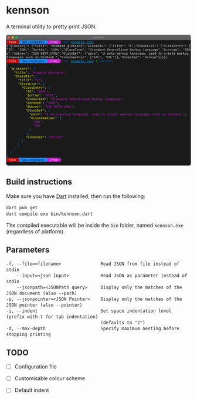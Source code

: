 # kennson

A terminal utility to pretty print JSON.

![Screenshot showing kennson pretty printing a JSON file](screenshot.png)

## Build instructions

Make sure you have [Dart](https://dart.dev/get-dart) installed, then run the following:

```bash
dart pub get
dart compile exe bin/kennson.dart
```

The compiled executable will be inside the `bin` folder, named `kennson.exe` (regardless of platform).

## Parameters

```text
-f, --file=<filename>               Read JSON from file instead of stdin
    --input=<json input>            Read JSON as parameter instead of stdin
    --jsonpath=<JSONPath query>     Display only the matches of the JSON document (also --path)
-p, --jsonpointer=<JSON Pointer>    Display only the matches of the JSON pointer (also --pointer)
-i, --indent                        Set space indentation level (prefix with t for tab indentation)
                                    (defaults to "2")
-d, --max-depth                     Specify maximum nesting before stopping printing
```

## TODO

- [ ] Configuration file
- [ ] Customisable colour scheme
- [ ] Default indent


